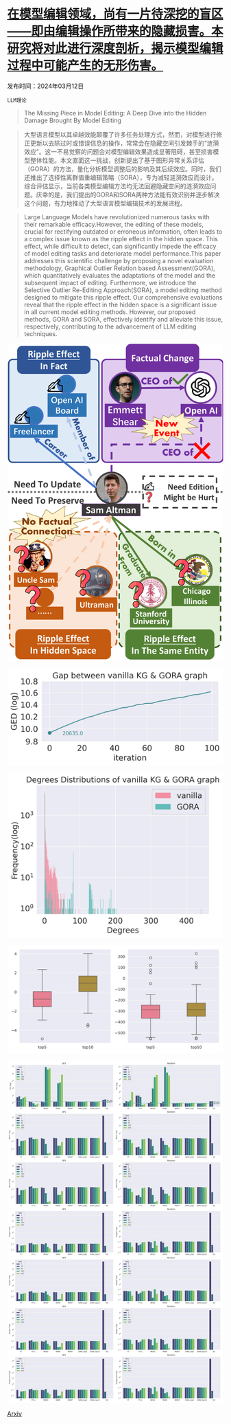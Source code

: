 # [在模型编辑领域，尚有一片待深挖的盲区——即由编辑操作所带来的隐藏损害。本研究将对此进行深度剖析，揭示模型编辑过程中可能产生的无形伤害。](https://arxiv.org/abs/2403.07825)

发布时间：2024年03月12日

`LLM理论`

> The Missing Piece in Model Editing: A Deep Dive into the Hidden Damage Brought By Model Editing

> 大型语言模型以其卓越效能颠覆了许多任务处理方式，然而，对模型进行修正更新以去除过时或错误信息的操作，常常会在隐藏空间引发棘手的“涟漪效应”。这一不易觉察的问题会对模型编辑效果造成显著阻碍，甚至损害模型整体性能。本文直面这一挑战，创新提出了基于图形异常关系评估（GORA）的方法，量化分析模型调整后的影响及其后续效应。同时，我们还推出了选择性离群值重编辑策略（SORA），专为减轻涟漪效应而设计。综合评估显示，当前各类模型编辑方法均无法回避隐藏空间的涟漪效应问题。庆幸的是，我们提出的GORA和SORA两种方法能有效识别并逐步解决这个问题，有力地推动了大型语言模型编辑技术的发展进程。

> Large Language Models have revolutionized numerous tasks with their remarkable efficacy.However, the editing of these models, crucial for rectifying outdated or erroneous information, often leads to a complex issue known as the ripple effect in the hidden space. This effect, while difficult to detect, can significantly impede the efficacy of model editing tasks and deteriorate model performance.This paper addresses this scientific challenge by proposing a novel evaluation methodology, Graphical Outlier Relation based Assessment(GORA), which quantitatively evaluates the adaptations of the model and the subsequent impact of editing. Furthermore, we introduce the Selective Outlier Re-Editing Approach(SORA), a model editing method designed to mitigate this ripple effect. Our comprehensive evaluations reveal that the ripple effect in the hidden space is a significant issue in all current model editing methods. However, our proposed methods, GORA and SORA, effectively identify and alleviate this issue, respectively, contributing to the advancement of LLM editing techniques.

![在模型编辑领域，尚有一片待深挖的盲区——即由编辑操作所带来的隐藏损害。本研究将对此进行深度剖析，揭示模型编辑过程中可能产生的无形伤害。](../../../paper_images/2403.07825/x1.png)

![在模型编辑领域，尚有一片待深挖的盲区——即由编辑操作所带来的隐藏损害。本研究将对此进行深度剖析，揭示模型编辑过程中可能产生的无形伤害。](../../../paper_images/2403.07825/GED.jpg)

![在模型编辑领域，尚有一片待深挖的盲区——即由编辑操作所带来的隐藏损害。本研究将对此进行深度剖析，揭示模型编辑过程中可能产生的无形伤害。](../../../paper_images/2403.07825/Distributions.jpg)

![在模型编辑领域，尚有一片待深挖的盲区——即由编辑操作所带来的隐藏损害。本研究将对此进行深度剖析，揭示模型编辑过程中可能产生的无形伤害。](../../../paper_images/2403.07825/fig4.jpg)

![在模型编辑领域，尚有一片待深挖的盲区——即由编辑操作所带来的隐藏损害。本研究将对此进行深度剖析，揭示模型编辑过程中可能产生的无形伤害。](../../../paper_images/2403.07825/appendix.jpg)

[Arxiv](https://arxiv.org/abs/2403.07825)